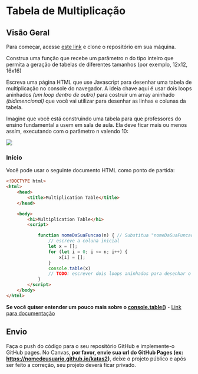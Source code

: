 # Tabela de Multiplicação 

## Visão Geral

Para começar, acesse [este link](https://classroom.github.com/a/5RDmDMXi) e clone o repositório em sua máquina.


Construa uma função que recebe um parâmetro *n* do tipo inteiro que permita a geração de tabelas de diferentes tamanhos (por exemplo, 12x12, 16x16)

Escreva uma página HTML que use Javascript para desenhar uma tabela de multiplicação no console do navegador. A ideia chave aqui é usar dois loops aninhados _(um loop dentro de outro)_ para costruir um array aninhado _(bidimencional)_ que você vai utilizar para desenhar as linhas e colunas da tabela.

Imagine que você está construindo uma tabela para que professores do ensino fundamental a usem em sala de aula. Ela deve ficar mais ou menos assim, executando com o parâmetro n valendo 10:

![](https://i.snag.gy/xf0HnX.jpg)

### Início

Você pode usar o seguinte documento HTML como ponto de partida:

```html
<!DOCTYPE html>
<html>
    <head>
        <title>Multiplication Table</title>
    </head>

    <body>
        <h1>Multiplication Table</h1>
        <script>

            function nomeDaSuaFuncao(n) { // Substitua "nomeDaSuaFuncao" por um nome mais apropriado
                // escreve a coluna inicial
                let x = [];
                for (let i = 0; i <= n; i++) {
                    x[i] = [];
                }
                console.table(x)
                // TODO: escrever dois loops aninhados para desenhar o array bidimencional e monstar o restante da tabela no console.
            }
        </script>
    </body>
</html>
```

__Se você quiser entender um pouco mais sobre o [console.table()](https://developer.mozilla.org/en-US/docs/Web/API/Console/table)__ - [Link para documentação](https://developer.mozilla.org/en-US/docs/Web/API/Console/table)

## Envio

Faça o push do código para o seu repositório GitHub e implemente-o GitHub pages. No Canvas, **por favor, envie sua url do GitHub Pages (ex: https://nomedeusuario.github.io/katas2)**, deixe o projeto público e após ser feito a correção, seu projeto deverá ficar privado.
